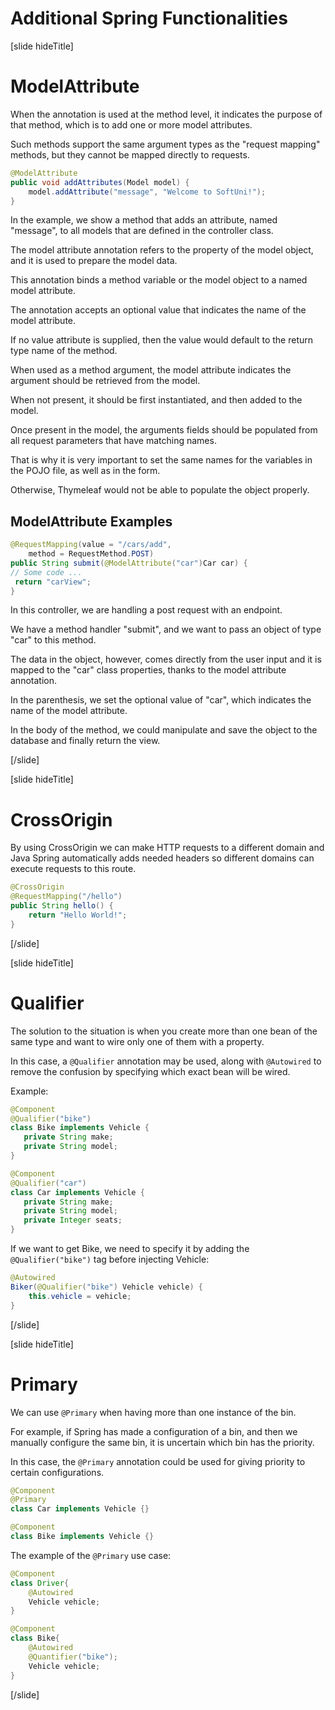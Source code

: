 # Additional Spring Functionalities

[slide hideTitle]
# ModelAttribute
When the annotation is used at the method level, it indicates the purpose of that method, which is to add one or more model attributes. 

Such methods support the same argument types as the "request mapping" methods, but they cannot be mapped directly to requests.

```java
@ModelAttribute
public void addAttributes(Model model) {
    model.addAttribute("message", "Welcome to SoftUni!");
}
```
In the example, we show a method that adds an attribute, named "message", to all models that are defined in the controller class. 

The model attribute annotation refers to the property of the model object, and it is used to prepare the model data. 

This annotation binds a method variable or the model object to a named model attribute. 

The annotation accepts an optional value that indicates the name of the model attribute. 

If no value attribute is supplied, then the value would default to the return type name of the method.

When used as a method argument, the model attribute indicates the argument should be retrieved from the model. 

When not present, it should be first instantiated, and then added to the model.

Once present in the model, the arguments fields should be populated from all request parameters that have matching names. 

That is why it is very important to set the same names for the variables in the POJO file, as well as in the form. 

Otherwise, Тhymeleaf would not be able to populate the object properly.

## ModelAttribute Examples

```java
@RequestMapping(value = "/cars/add", 
    method = RequestMethod.POST)
public String submit(@ModelAttribute("car")Car car) {
// Some code ...
 return "carView";
}
```

In this controller, we are handling a post request with an endpoint. 

We have a method handler "submit", and we want to pass an object of type "car" to this method. 

The data in the object, however, comes directly from the user input and it is mapped to the "car" class properties, thanks to the model attribute annotation. 

In the parenthesis, we set the optional value of "car", which indicates the name of the model attribute.

In the body of the method, we could manipulate and save the object to the database and finally return the view. 

[/slide]


[slide hideTitle]
# CrossOrigin

By using CrossOrigin we can make HTTP requests to a different domain and Java Spring automatically adds needed headers so different domains can execute requests to this route. 

```java
@CrossOrigin
@RequestMapping("/hello")
public String hello() {
    return "Hello World!";
}
```

[/slide]

[slide hideTitle]
# Qualifier

The solution to the situation is when you create more than one bean of the same type and want to wire only one of them with a property. 

In this case, a `@Qualifier` annotation may be used, along with `@Autowired` to remove the confusion by specifying which exact bean will be wired. 

Example:

```java
@Component
@Qualifier("bike")
class Bike implements Vehicle {
   private String make;
   private String model;
}
```

```java
@Component
@Qualifier("car")
class Car implements Vehicle {
   private String make;
   private String model;
   private Integer seats;
}
```

If we want to get Bike, we need to specify it by adding the `@Qualifier("bike")` tag before injecting Vehicle:

```java
@Autowired
Biker(@Qualifier("bike") Vehicle vehicle) {
    this.vehicle = vehicle;
}
```

[/slide]

[slide hideTitle]
# Primary

We can use `@Primary` when having more than one instance of the bin.

For example, if Spring has made a configuration of a bin, and then we manually configure the same bin, it is uncertain which bin has the priority.

In this case, the `@Primary` annotation could be used for giving priority to certain configurations.

```java
@Component
@Primary
class Car implements Vehicle {}
```

```java
@Component
class Bike implements Vehicle {}
```

The example of the `@Primary` use case:


```java
@Component
class Driver{
    @Autowired
    Vehicle vehicle;
}
```

```java
@Component
class Bike{
    @Autowired
    @Quantifier("bike");
    Vehicle vehicle;
}
```
[/slide]